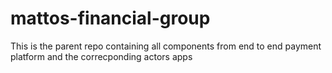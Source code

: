 # mattos-financial-group
This is the parent repo containing all components from end to end payment platform and the correcponding actors apps
